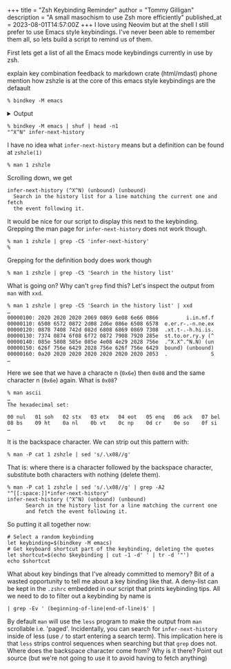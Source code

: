 +++
title = "Zsh Keybinding Reminder"
author = "Tommy Gilligan"
description = "A small masochism to use Zsh more efficiently"
published_at = 2023-08-01T14:57:00Z
+++
I love using Neovim but at the shell I still prefer to use Emacs style
keybindings. I've never been able to remember them all, so lets build a script
to remind us of them.

First lets get a list of all the Emacs mode keybindings currently in use by zsh.

explain key combination
feedback to markdown crate (html/mdast)
phone
mention how zshzle is at the core of this
emacs style keybindings are the defaault

```
% bindkey -M emacs
```

<details>
<summary>Output</summary>
<pre>
<code>
"^@" set-mark-command
"^A" beginning-of-line
"^B" backward-char
"^D" delete-char-or-list
"^E" end-of-line
"^F" forward-char
"^G" send-break
"^H" backward-delete-char
"^I" expand-or-complete
"^J" accept-line
"^K" kill-line
"^L" clear-screen
"^M" accept-line
"^N" down-line-or-history
"^O" accept-line-and-down-history
"^P" up-line-or-history
"^Q" push-line
"^R" history-incremental-search-backward
"^S" history-incremental-search-forward
"^T" transpose-chars
"^U" kill-whole-line
"^V" quoted-insert
"^W" backward-kill-word
"^X^B" vi-match-bracket
"^X^F" vi-find-next-char
"^X^J" vi-join
"^X^K" kill-buffer
"^X^N" infer-next-history
"^X^O" overwrite-mode
"^X^U" undo
"^X^V" vi-cmd-mode
"^X^X" exchange-point-and-mark
"^X*" expand-word
"^X=" what-cursor-position
"^XG" list-expand
"^Xg" list-expand
"^Xr" history-incremental-search-backward
"^Xs" history-incremental-search-forward
"^Xu" undo
"^Y" yank
"^[^D" list-choices
"^[^G" send-break
"^[^H" backward-kill-word
"^[^I" self-insert-unmeta
"^[^J" self-insert-unmeta
"^[^L" clear-screen
"^[^M" self-insert-unmeta
"^[^_" copy-prev-word
"^[ " expand-history
"^[!" expand-history
"^[\"" quote-region
"^[\$" spell-word
"^['" quote-line
"^[-" neg-argument
"^[." insert-last-word
"^[0" digit-argument
"^[1" digit-argument
"^[2" digit-argument
"^[3" digit-argument
"^[4" digit-argument
"^[5" digit-argument
"^[6" digit-argument
"^[7" digit-argument
"^[8" digit-argument
"^[9" digit-argument
"^[&lt;" beginning-of-buffer-or-history
"^[&gt;" end-of-buffer-or-history
"^[?" which-command
"^[A" accept-and-hold
"^[B" backward-word
"^[C" capitalize-word
"^[D" kill-word
"^[F" forward-word
"^[G" get-line
"^[H" run-help
"^[L" down-case-word
"^[N" history-search-forward
"^[OA" up-line-or-search
"^[OB" down-line-or-search
"^[OC" forward-char
"^[OD" backward-char
"^[OF" end-of-line
"^[OH" beginning-of-line
"^[P" history-search-backward
"^[Q" push-line
"^[S" spell-word
"^[T" transpose-words
"^[U" up-case-word
"^[W" copy-region-as-kill
"^[[200~" bracketed-paste
"^[[3~" delete-char
"^[[A" up-line-or-history
"^[[B" down-line-or-history
"^[[C" forward-char
"^[[D" backward-char
"^[_" insert-last-word
"^[a" accept-and-hold
"^[b" backward-word
"^[c" capitalize-word
"^[d" kill-word
"^[f" forward-word
"^[g" get-line
"^[h" run-help
"^[l" down-case-word
"^[n" history-search-forward
"^[p" history-search-backward
"^[q" push-line
"^[s" spell-word
"^[t" transpose-words
"^[u" up-case-word
"^[w" copy-region-as-kill
"^[x" execute-named-cmd
"^[y" yank-pop
"^[z" execute-last-named-cmd
"^[|" vi-goto-column
"^[^?" backward-kill-word
"^_" undo
" "-"~" self-insert
"^?" backward-delete-char
"\M-^@"-"\M-^?" self-insert
</code>
</pre>
</details>

```
% bindkey -M emacs | shuf | head -n1
"^X^N" infer-next-history
```

I have no idea what `infer-next-history` means but a definition can be found at
`zshzle(1)`
```
% man 1 zshzle
```

Scrolling down, we get 
```
infer-next-history (^X^N) (unbound) (unbound)
  Search in the history list for a line matching the current one and fetch
  the event following it.
```

It would be nice for our script to display this next to the keybinding.
Grepping the man page for `infer-next-history` does not work though.
```
% man 1 zshzle | grep -C5 'infer-next-history'
%
```

Grepping for the definition body does work though
```
% man 1 zshzle | grep -C5 'Search in the history list'
```

What is going on? Why can't `grep` find this?  Let's inspect the output from
`man` with `xxd`.
```
% man 1 zshzle | grep -C5 'Search in the history list' | xxd
…
00000100: 2020 2020 2020 2069 0869 6e08 6e66 0866         i.in.nf.f
00000110: 6508 6572 0872 2d08 2d6e 086e 6508 6578  e.er.r-.-n.ne.ex
00000120: 0878 7408 742d 082d 6808 6869 0869 7308  .xt.t-.-h.hi.is.
00000130: 7374 0874 6f08 6f72 0872 7908 7920 285e  st.to.or.ry.y (^
00000140: 085e 5808 585e 085e 4e08 4e29 2028 756e  .^X.X^.^N.N) (un
00000150: 626f 756e 6429 2028 756e 626f 756e 6429  bound) (unbound)
00000160: 0a20 2020 2020 2020 2020 2020 2020 2053  .              S
…
```

Here we see that we have a characte n (`0x6e`) then `0x08` and the same
character n (`0x6e`) again. What is `0x08`?

```
% man ascii
…
The hexadecimal set:

00 nul   01 soh   02 stx   03 etx   04 eot   05 enq   06 ack   07 bel
08 bs    09 ht    0a nl    0b vt    0c np    0d cr    0e so    0f si
…
```

It is the backspace character.  We can strip out this pattern with:

```
% man -P cat 1 zshzle | sed 's/.\x08//g'
```

That is: where there is a character followed by the backspace character,
substitute both characters with nothing (delete them).

```
% man -P cat 1 zshzle | sed 's/.\x08//g' | grep -A2 "^[[:space:]]*infer-next-history"
infer-next-history (^X^N) (unbound) (unbound)
      Search in the history list for a line matching the current one
      and fetch the event following it.
```

So putting it all together now:


```
# Select a random keybinding
let keybinding=$(bindkey -M emacs)
# Get keyboard shortcut part of the keybinding, deleting the quotes
let shortcut=$(echo $keybinding | cut -1 -d' ' | tr -d '"')
echo $shortcut
```


What about key bindings that I've already committed to memory?  Bit of a wasted
opportunity to tell me about a key binding like that.  A deny-list can be kept
in the `.zshrc` embedded in our script that prints keybinding tips.  All we
need to do to filter out a keybinding by name is 
```
| grep -Ev ' (beginning-of-line|end-of-line)$' |
```

By default `man` will use the `less` program to make the output from `man`
scrollable i.e. 'paged'. Incidentally, you can search for `infer-next-history`
inside of less (use `/` to start entering a search term). This implication here
is that `less` strips control sequences when searching but that `grep` does
not. Where does the backspace character come from? Why is it there? Point out
source (but we're not going to use it to avoid having to fetch anything)
